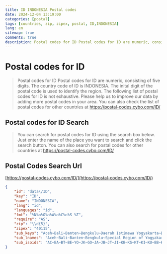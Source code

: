 ```yaml
---
title: ID INDONESIA Postal codes 
date: 2024-12-04 13:19:00
categories: [postal]
tags: [countries, zip, zipex, postal, ID,INDONESIA]
lang: en
sitemap: true
comments: true
description: Postal codes for ID Postal codes for ID are numeric, consisting of five digits. The country code of ID is INDONESIA. The inital digit of the postal code is used to identify the region. The following list of postal codes for ID is not exhaustive. Please help us to improve our data by adding more postal codes in your area. You can also check the list of postal codes for other countries at https://postal-codes.cybo.com/ID/
---
```


# Postal codes for ID
> Postal codes for ID Postal codes for ID are numeric, consisting of five digits. The country code of ID is INDONESIA. The inital digit of the postal code is used to identify the region. The following list of postal codes for ID is not exhaustive. Please help us to improve our data by adding more postal codes in your area. You can also check the list of postal codes for other countries at https://postal-codes.cybo.com/ID/

## Postal codes for ID Search 
> You can search for postal codes for ID using the search box below. Just enter the name of the place you want to search and click the search button. You can also search for postal codes for other countries at https://postal-codes.cybo.com/ID/

## Postal Codes Search Url

[https://postal-codes.cybo.com/ID/](https://postal-codes.cybo.com/ID/)
```json
{
    "id": "data\/ID",
    "key": "ID",
    "name": "INDONESIA",
    "lang": "id",
    "languages": "id",
    "fmt": "%N%n%O%n%A%n%C%n%S %Z",
    "require": "AS",
    "zip": "\\d{5}",
    "zipex": "40115",
    "sub_keys": "Aceh~Bali~Banten~Bengkulu~Daerah Istimewa Yogyakarta~DKI Jakarta~Gorontalo~Jambi~Jawa Barat~Jawa Tengah~Jawa Timur~Kalimantan Barat~Kalimantan Selatan~Kalimantan Tengah~Kalimantan Timur~Kalimantan Utara~Kepulauan Bangka Belitung~Kepulauan Riau~Lampung~Maluku~Maluku Utara~Nusa Tenggara Barat~Nusa Tenggara Timur~Papua~Papua Barat~Riau~Sulawesi Barat~Sulawesi Selatan~Sulawesi Tengah~Sulawesi Tenggara~Sulawesi Utara~Sumatera Barat~Sumatera Selatan~Sumatera Utara",
    "sub_lnames": "Aceh~Bali~Banten~Bengkulu~Special Region of Yogyakarta~Jakarta~Gorontalo~Jambi~West Java~Central Java~East Java~West Kalimantan~South Kalimantan~Central Kalimantan~East Kalimantan~North Kalimantan~Bangka Belitung Islands~Riau Islands~Lampung~Maluku~North Maluku~West Nusa Tenggara~East Nusa Tenggara~Papua~West Papua~Riau~West Sulawesi~South Sulawesi~Central Sulawesi~South East Sulawesi~North Sulawesi~West Sumatra~South Sumatra~North Sumatra",
    "sub_isoids": "AC~BA~BT~BE~YO~JK~GO~JA~JB~JT~JI~KB~KS~KT~KI~KU~BB~KR~LA~MA~MU~NB~NT~PA~PB~RI~SR~SN~ST~SG~SA~SB~SS~SU"
}
```
